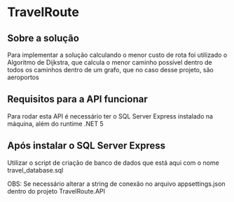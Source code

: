 # TravelRoute

## Sobre a solução

Para implementar a solução calculando o menor custo de rota foi utilizado o Algoritmo de Dijkstra, que calcula o menor caminho possível dentro de todos os caminhos  dentro de um grafo, que no caso desse projeto, são aeroportos  

## Requisitos para a API funcionar
Para rodar esta API é necessário ter o SQL Server Express instalado na máquina, além do runtime .NET 5

## Após instalar o SQL Server Express

Utilizar o script de criação de banco de dados que está aqui com o nome travel_database.sql

OBS: Se necessário alterar a string de conexão no arquivo appsettings.json dentro do projeto TravelRoute.API
